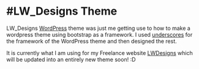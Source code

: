 
#LW_Designs Theme
===


LW_Designs [WordPress](http://wordpress.org) theme was just me getting use to how to make
a wordpress theme using bootstrap as a framework. I used 
[underscores](http://underscores.me) for the framework of the WordPress theme 
and then designed the rest.

It is currently what I am using for my Freelance website [LWDesigns](http://vlw2.com)
which will be updated into an entirely new theme soon! :D






